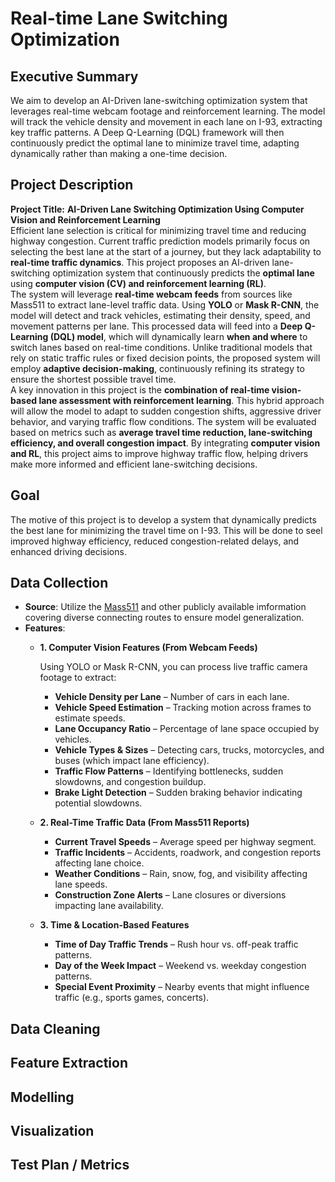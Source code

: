 # Real-time Lane Switching Optimization

## Executive Summary
We aim to develop an AI-Driven lane-switching optimization system that leverages real-time webcam footage and reinforcement learning. The model will track the vehicle density and movement in each lane on I-93, extracting key traffic patterns. A Deep Q-Learning (DQL) framework will then continuously predict the optimal lane to minimize travel time, adapting dynamically rather than making a one-time decision. 

## Project Description
**Project Title:** **AI-Driven Lane Switching Optimization Using Computer Vision and Reinforcement Learning**  
Efficient lane selection is critical for minimizing travel time and reducing highway congestion. Current traffic prediction models primarily focus on selecting the best lane at the start of a journey, but they lack adaptability to **real-time traffic dynamics**. This project proposes an AI-driven lane-switching optimization system that continuously predicts the **optimal lane** using **computer vision (CV) and reinforcement learning (RL)**.  
The system will leverage **real-time webcam feeds** from sources like Mass511 to extract lane-level traffic data. Using **YOLO** or **Mask R-CNN**, the model will detect and track vehicles, estimating their density, speed, and movement patterns per lane. This processed data will feed into a **Deep Q-Learning (DQL) model**, which will dynamically learn **when and where** to switch lanes based on real-time conditions. Unlike traditional models that rely on static traffic rules or fixed decision points, the proposed system will employ **adaptive decision-making**, continuously refining its strategy to ensure the shortest possible travel time.  
A key innovation in this project is the **combination of real-time vision-based lane assessment with reinforcement learning**. This hybrid approach will allow the model to adapt to sudden congestion shifts, aggressive driver behavior, and varying traffic flow conditions. The system will be evaluated based on metrics such as **average travel time reduction, lane-switching efficiency, and overall congestion impact**. By integrating **computer vision and RL**, this project aims to improve highway traffic flow, helping drivers make more informed and efficient lane-switching decisions.

## Goal 
The motive of this project is to develop a system that dynamically predicts the best lane for minimizing the travel time on I-93. This will be done to seel improved highway efficiency, reduced congestion-related delays, and enhanced driving decisions. 

## Data Collection
- **Source**: Utilize the [Mass511](https://mass511.com/) and other publicly available imformation covering diverse connecting routes to ensure model generalization.
- **Features**:
  -  **1. Computer Vision Features (From Webcam Feeds)**

     Using YOLO or Mask R-CNN, you can process live traffic camera footage to extract:

      - **Vehicle Density per Lane** – Number of cars in each lane.
      - **Vehicle Speed Estimation** – Tracking motion across frames to estimate speeds.
      - **Lane Occupancy Ratio** – Percentage of lane space occupied by vehicles.
      - **Vehicle Types & Sizes** – Detecting cars, trucks, motorcycles, and buses (which            impact lane efficiency).
      - **Traffic Flow Patterns** – Identifying bottlenecks, sudden slowdowns, and                   congestion buildup.
      - **Brake Light Detection** – Sudden braking behavior indicating potential slowdowns.
  - **2. Real-Time Traffic Data (From Mass511 Reports)**
 
      - **Current Travel Speeds** – Average speed per highway segment.
      - **Traffic Incidents** – Accidents, roadwork, and congestion reports affecting lane             choice.
      - **Weather Conditions** – Rain, snow, fog, and visibility affecting lane speeds.
      - **Construction Zone Alerts** – Lane closures or diversions impacting lane                    availability.
  - **3. Time & Location-Based Features**
      - **Time of Day Traffic Trends** – Rush hour vs. off-peak traffic patterns.
      - **Day of the Week Impact** – Weekend vs. weekday congestion patterns.
      - **Special Event Proximity** – Nearby events that might influence traffic (e.g.,              sports games, concerts).
## Data Cleaning


## Feature Extraction


## Modelling


## Visualization


## Test Plan / Metrics
